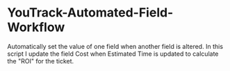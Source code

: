 # YouTrack-Automated-Field-Workflow
Automatically set the value of one field when another field is altered. In this script I update the field Cost when Estimated Time is updated to calculate the "ROI" for the ticket.
